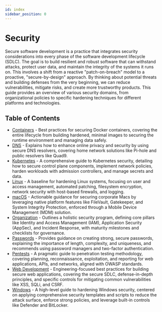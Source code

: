 ```yaml
---
id: index
sidebar_position: 0
---
```


# Security

Secure software development is a practice that integrates security considerations into every phase of the software development lifecycle (SDLC). The goal is to build resilient and robust software that can withstand attacks, protect user data, and maintain the integrity of the systems it runs on. This involves a shift from a reactive "patch-on-breach" model to a proactive, "secure-by-design" approach. By thinking about potential threats and building defenses from the very beginning, we can reduce vulnerabilities, mitigate risks, and create more trustworthy products. This guide provides an overview of various security domains, from organizational policies to specific hardening techniques for different platforms and technologies.

## Table of Contents

- [Containers](./containers.md) - Best practices for securing Docker containers, covering the entire lifecycle from building hardened, minimal images to securing the runtime environment and managing data safely.
- [DNS](./dns.md) - Explains how to enhance online privacy and security by using secure DNS resolvers, covering home network solutions like Pi-hole and public resolvers like Quad9.
- [Kubernetes](./kubernetes.md) - A comprehensive guide to Kubernetes security, detailing how to secure control plane components, implement network policies, harden workloads with admission controllers, and manage secrets and data.
- [Linux](./linux.md) - A baseline for hardening Linux systems, focusing on user and access management, automated patching, filesystem encryption, network security with host-based firewalls, and logging.
- [macOS](./macos.md) - Actionable guidance for securing corporate Macs by leveraging native platform features like FileVault, Gatekeeper, and System Integrity Protection, enforced through a Mobile Device Management (MDM) solution.
- [Organization](./organization.md) - Outlines a holistic security program, defining core pillars like Identity and Access Management (IAM), Application Security (AppSec), and Incident Response, with maturity milestones and checklists for governance.
- [Passwords](./passwords.md) - Provides guidance on creating strong, secure passwords, explaining the importance of length, complexity, and uniqueness, and recommends using password managers and two-factor authentication.
- [Pentests](./pentests.md) - A pragmatic guide to penetration testing methodology, covering planning, reconnaissance, exploitation, and reporting for web applications, APIs, and networks, aligned with OWASP standards.
- [Web Development](./web-development.md) - Engineering-focused best practices for building secure web applications, covering the secure SDLC, defense-in-depth principles, and specific controls for mitigating common vulnerabilities like XSS, SQLi, and CSRF.
- [Windows](./windows.md) - A high-level guide to hardening Windows security, centered on applying comprehensive security templates and scripts to reduce the attack surface, enforce strong policies, and leverage built-in controls like Defender and BitLocker.
